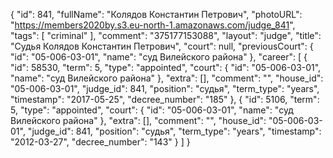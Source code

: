 {
    "id": 841,
    "fullName": "Колядов Константин Петрович",
    "photoURL": "https://members2020by.s3.eu-north-1.amazonaws.com/judge_841",
    "tags": [
        "criminal"
    ],
    "comment": "375177153088",
    "layout": "judge",
    "title": "Судья Колядов Константин Петрович",
    "court": null,
    "previousCourt": {
        "id": "05-006-03-01",
        "name": "суд Вилейского района"
    },
    "career": [
        {
            "id": 58530,
            "term": 5,
            "type": "appointed",
            "court": {
                "id": "05-006-03-01",
                "name": "суд Вилейского района"
            },
            "extra": [],
            "comment": "",
            "house_id": "05-006-03-01",
            "judge_id": 841,
            "position": "судья",
            "term_type": "years",
            "timestamp": "2017-05-25",
            "decree_number": "185"
        },
        {
            "id": 5106,
            "term": 5,
            "type": "appointed",
            "court": {
                "id": "05-006-03-01",
                "name": "суд Вилейского района"
            },
            "extra": [],
            "comment": "",
            "house_id": "05-006-03-01",
            "judge_id": 841,
            "position": "судья",
            "term_type": "years",
            "timestamp": "2012-03-27",
            "decree_number": "143"
        }
    ]
}